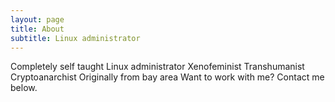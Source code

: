 ```yaml
---
layout: page
title: About
subtitle: Linux administrator
---
```

Completely self taught
Linux administrator
Xenofeminist Transhumanist Cryptoanarchist
Originally from bay area
Want to work with me? Contact me below.

